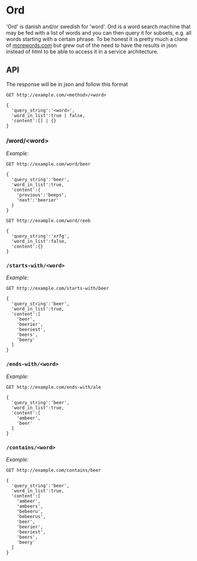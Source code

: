 # Ord

'Ord' is danish and/or swedish for 'word'. Ord is a word search machine that may be fed with a list of words and you can then query it for subsets, e.g. all words starting with a certain phrase. To be honest it is pretty much a clone of [morewords.com](http://www.morewords.com/) but grew out of the need to have the results in json instead of html to be able to access it in a service architecture.

## API

The response will be in json and follow this format

    GET http://example.com/<method>/<word>

    {
      'query_string':'<word>',
      'word_in_list':true | false,
      'content':[] | {}
    }

### /word/&lt;word&gt;
  
_Example:_

    GET http://example.com/word/beer

    {
      'query_string':'beer',
      'word_in_list':true,
      'content':{
        'previous':'beeps',
        'next':'beerier'
      }
    }
    
    GET http://example.com/word/reeb

    {
      'query_string':'xrfg',
      'word_in_list':false,
      'content':{}
    }
    
  
### ``/starts-with/<word>``
  
_Example:_

    GET http://example.com/starts-with/beer

    {
      'query_string':'beer',
      'word_in_list':true,
      'content':[
        'beer',
        'beerier',
        'beeriest',
        'beers',
        'beery'
      ]
    }
  
### ``/ends-with/<word>``

_Example:_

    GET http://example.com/ends-with/ale

    {
      'query_string':'beer',
      'word_in_list':true,
      'content':[
        'ambeer',
        'beer'
      ]
    } 
  
### ``/contains/<word>``
  
_Example:_

    GET http://example.com/contains/beer

    {
      'query_string':'beer',
      'word_in_list':true,
      'content':[
        'ambeer',
        'ambeers',
        'bebeeru',
        'bebeerus',
        'beer',
        'beerier',
        'beeriest',
        'beers',
        'beery'
      ]
    }
    